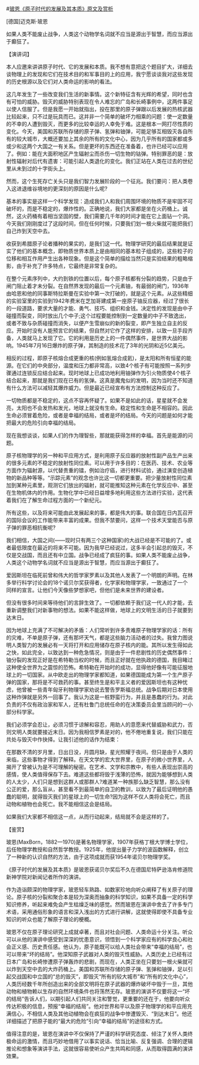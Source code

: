 #[玻恩《原子时代的发展及其本质》原文及赏析](https://www.vrrw.net/wx/14541.html)

[德国]迈克斯·玻恩

如果人类不能废止战争，人类这个动物学名词就不应当是源出于智慧，而应当源出于癫狂了。

【演讲词】

本人应邀来讲讲原子时代、它的发展和本质。我不想有意把这个题目扩大，详细去谈物理上的发现和它们在技术目的和军事目的上的应用，我宁愿谈谈我对这些发现的历史根源以及它们对人类命运的影响的看法。

这几年发生了一些改变我们生活的新事情。这个新特征含有光辉的希望，同时也含有可怕的威胁。毁灭的威胁特别表现在令人难忘的广岛和长崎事例中，这两件事足以使人信服了。但是我愿一开始就指出，投在那里的原子弹跟以后发展的热核武器比较起来，只不过是玩具而已。这并非一个简单的破坏力相乘的问题：使一定数量的不幸的人遭到毁灭，而更多的比较幸运的人幸免于难。这是根本一网打尽性质的变化。今天，美国和苏联所存储的原子弹、氢弹和铀弹，可能足够互相毁灭各自所有的较大城市，大概还要加上其余的所有的文化中心，因为几乎所有的国家都或多或少和这两个大国之一有关系。但是更坏的东西还在准备着，也许已经可以应用了。例如：能在大面积地区产生辐射尘而杀伤一切生物的钴弹。特别罪恶的是：放射性辐射对后代有遗害：可能引起人类退化的变化。我们正站在人类在过去的世纪里从未到过的十字街头上。

然而，这个生死存亡关头只是我们智力发展阶段的一个征兆。我们要问：把人类卷入这进退维谷境地的更深刻的原因是什么呢?

基本的事实是这样一个科学发现：造成我们人和我们周围环境的物质不是牢固不可破坏的，而是不稳定的，爆炸性的。正确地说，我们大家都是坐在火药桶上。诚然，这火药桶有着相当坚固的壁，我们需要几千年的时间才能在它上面钻一个洞。今天我们刚刚度过了这段时间，但在任何时候，只要我们划一根火柴就可能把我们自己炸到天空中去。

收获到希腊原子论者播种的果实的，是我们这一代。物理学研究的最后结果就是证实了他们的基本概念，即物质世界本质上是由相同的基本粒子组成的，这些粒子的位移和相互作用产生出各种现象。但是这个简单的描绘当然只是实验结果的粗略缩影，由于补充了许多特点，它最终是非常复杂的。



在整个元素序列中，大约到铁的位置以后，每个原子核都有分裂的趋势，只是由于闸门阻止着才未分裂。在自然界发现的最后一个元素铀，有最弱的闸门，1936年由哈恩和他的同事斯特拉斯曼在实验中第一次打破的，就是这个元素。从这些精细的实验室里的实验到1942年费米在芝加哥建成第一座原子铀反应器，经过了很长的一段道路，要求大量的才能、勇气、技巧、组织和金钱。决定性的发现是由中子碰撞而裂变，同时放出几个中子;这个过程要能控制到一定数量的中子不致逸出，或者不致与杂质碰撞而消失，以便产生雪崩似的新的裂变，即产生独立自主的反应。开始时没有人能预言它的结果，但自然对它作了这样的安排，以致一旦手段齐备，人类就马上发现了它。它的利用是历史上的一件偶然事件，是世界大战的影响。1945年7月16日爆炸的原子弹，其制造的技术花了3年的光阴和近5亿美元。

相反的过程，即原子核熔合成更重的核(例如氢熔合成氦)，是太阳和所有恒星的能源。在它们的中央部分，温度和压力都非常高，以致4个核子有可能按照一系列步骤通过连锁反应结合起来。现时地球上已成功地利用铀弹作为引火物质使4个核子结合起来，那就是我们现在已有的氢弹。这真是魔鬼似的发明，因为当时还不知道有什么方法可以减轻其爆炸威力。但是最近已经宣布有方法控制这种反应了。

一切物质都是不稳定的，这点不容再怀疑了。如果不是如此的话，星星就不会发亮，太阳也不会发热和发光，地球上就没有生命。稳定性和生命是不相容的。因此生命必须冒着危险，或者是幸福的结局，或者是坏的结局。今天的问题是如何才能把最大的危险引向幸福的结局。

现在我想谈谈，如果人们的作为理智些，那就能获得怎样的幸福。首先是能源的问题。

原子核物理学的另一种和平应用方式，是利用原子反应器的放射性副产品生产出来的很多元素的不稳定的放射性同位素。可以用于许多目的：在医药、技术、农业等方面作为辐射源，以代替贵重的镭，例如治疗癌，进行材料试验，通过演变创造植物的新品种等等。“示踪元素”的观念也许比这一切都更重要。把少量放射性同位素加到某种元素里，观测它们放出的辐射，就可能推知这种元素在化学反应中、甚至在生物机体内的作用。生物化学中已经日益增多地利用这些方法进行实验，这代表着我们在了解生命过程方面的一个新纪元。

所有这些，以及将来可能由此发展起来的事，都是伟大的事。联合国在日内瓦召开的国际会议的工作能带来丰富的成果。但我不禁要问，这样一个技术天堂能否与原子弹的罪恶相抗衡呢?

我们相信，大国之间(——现时只有两三个这种国家)的大战已经是不可能的了。或者最低限度在最近的将来不可能。因为我早已经说过，这多半会引起总的毁灭，不仅是交战国，而且还有中立国。战争已经成了疯狂的事。如果人类不能废止战争，人类这个动物学名词就不应当是源出于智慧，而应当源出于癫狂了。

爱因斯坦在临死前曾和伟大的哲学家罗素以及其他人发表了一个明朗的声明。在林多举行科学讨论会的18个诺贝尔奖获得者，化学家和物理学家，一致通过了一个同样的宣言。让他们今天像些梦想家吧，但他们是未来世界的建设者。

但没有很多时间来等待他们的言辞生效了。一切都依赖于我们这一代人的才能，去重新调整我们对新事物的想法。如果不能这样做，地球上的文明生活的日子就要到达末日。

因为地球上充满了不可解决的矛盾：人们常听到许多责难原子物理学家的话：所有的灾难，不单是原子弹，还有那坏天气，都是这些脑力活动者的过失。我曾力图说明人类智力的发展必有一天将打开和应用储存在原子核内的能。其所以发生得如此之快，如此完全，以致达到一种危急情况，则是由于一件悲剧性的历史偶然事件：铀分裂的发现正好是在希特勒当权的时候，而且正好就在他执政的德国，我目睹过这种使全世界为之震惊的恐怖。希特勒在开始时的成功，显得他好像有可能征服地球上的一切国家。从中欧走出的物理学家都知道，如果德国能成为第一个生产原子弹的国家，那将是不可救药的事。甚至终生是和平主义者的爱因斯坦也有这种忧虑，他曾被一些青年匈牙利物理学家劝说去警告罗斯福总统。战争后期对日本使用这种炸弹就是另外一回事了。我认为这是一桩野蛮行为，并且是愚蠢的行为。对此负责的不仅有政治家和军人，还有杜鲁门总统任命的在决策委员会里当顾问的一小部分科学家。

我们必须学会忍让，必须习惯于谅解和容忍，用助人的意愿来代替威胁和武力，否则文明人类就要接近末日。因为我相信罗素是对的，他不倦地重复说，我们只能在共处与毁灭中作抉择。让我引述他的话作为结束：

在那数不清的岁月里，日出日没，月圆月缺，星光照耀于夜间。但只是由于人类的来临，这些事物才得到了解释。在天文学的宏大世界里，在原子的微小世界里，人揭开了曾被认为是不可理解的秘密。在艺术、文学和宗教中，有些人表现出崇高的感情，使人类值得保存下去。难道这些都将毁于浅薄的恐怖，就因为能够想到人类的人太少，人们只是想到这群人或那群人?难道某一种族那么缺乏智慧，那么没有公正的爱，那么盲从，甚至看不到最简单的自卫的教训，以致为了最后证明他的愚蠢的聪明，就得毁灭我们的星球上的一切生命?因为这样不仅人类将会死亡，而且动物和植物也会死亡。我不能相信这会是结局。

如果我们大家都不相信这一点，从而行动起来，结局就不会是这样的了。

【鉴赏】

玻恩(MaxBorn，1882—1970)是著名物理学家，1907年获格丁根大学博士学位，后任物理学教授和自然哲学教授。1925年，他提出量子力学的波函数解释，创立了一种新的认识自然的方法，由于这项成就而获1954年诺贝尔物理学奖。

《原子时代的发展及其本质》是玻恩获诺贝尔奖后不久在德国尼特萨逊洛肯修道院新神学院对新闻记者所作的演讲。

作为造诣颇深的物理学家，玻恩轻车熟路、如数家珍地向听众阐释了有关原子的理论。原子核的分裂和聚合本是较为深奥而抽象的科学知识，如果不具备一定的科学知识修养，听起来难免会产生枯燥乏味的感觉。然而玻恩在演讲中舍去了许多专门术语，采用通俗形象的语言和深入浅出的方式进行讲解，这就使得即使不具备专业知识的听众也能了解原子理论的梗概。

玻恩不仅在原子理论研究上成就卓著，而且对社会问题、人类命运十分关注。听众可以从他的演讲中感受到深深的忧患意识，领悟到一个科学家应有的科学良心和社会正义感、历史责任感。他认为，原子能既可以给人类社会带来“幸福的结局”，也可以带来“坏的结局”。他深知原子武器对人类的毁灭性威胁。人类历史上已经有过日本广岛和长崎惨遭原子弹轰炸的悲剧，而现在，人类正坐在只要划一根火柴就可以炸到天空中去的大炸药桶上。美国和苏联所存储的原子弹、氢弹和铀弹，足以引起交战国和中立国的“总的毁灭”，即毁灭“所有的较大城市”和“所有的文化中心”，人类历经数千年所创造出来的全部文明将在原子武器的爆炸破坏中毁于一旦，其他动物和植物赖以生存的自然环境条件也将荡然无存。玻恩的演讲不仅要将这一“坏的结局”告诉人们，以期引起人们共同关注和警觉，更重要的还在于，他要向听众传达积极的信息，预报“幸福的结局”。他对世界和平以及原子物理学的和平应用充满信心，不相信人类及其他动植物会在疯狂的战争中惨遭毁灭、“到达末日”。他还详细描述了把原子能的“最大的危险”引向“幸福的结局”的途径和方式。

值得注意的是，玻恩在演讲中不仅保持了严谨的科学研究态度、倾注了关怀人类终极命运的激情，而且巧妙地借用了以事实说话、恰当比喻、反复强调、合理的逻辑推论和想象等演讲手法，这就很容易使听众产生共鸣和同感，从而取得圆满的演讲效果。


